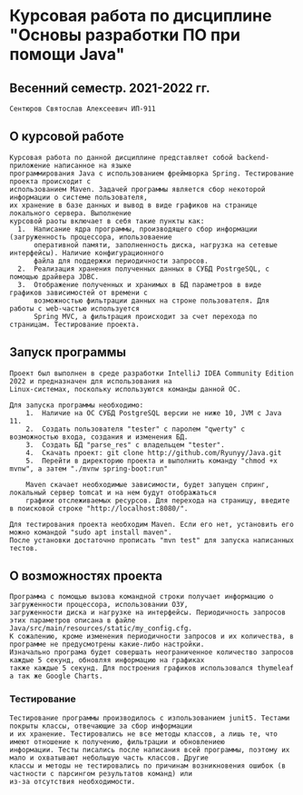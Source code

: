 # Курсовая работа по дисциплине "Основы разработки ПО при помощи Java"

## Весенний семестр. 2021-2022 гг.

    Сентюров Святослав Алексеевич ИП-911
    
## О курсовой работе
    Курсовая работа по данной дисциплине представляет собой backend-приложение написанное на языке
    программирования Java с использованием фреймворка Spring. Тестирование проекта происходит с
    использованием Maven. Задачей программы является сбор некоторой информации о системе пользователя,
    их хранение в базе данных и вывод в виде графиков на странице локального сервера. Выполнение 
    курсовой раоты включает в себя такие пункты как:
      1.  Написание ядра программы, производящего сбор информации (загруженность процессора, ипользоваение
          оперативной памяти, заполненность диска, нагрузка на сетевые интерфейсы). Наличие конфигурационного
          файла для поддержки периодичности запросов.
      2.  Реализация хранения полученных данных в СУБД PostrgeSQL, с помощью драйвера JDBC.
      3.  Отображение полученных и хранимых в БД параметров в виде графиков зависимостей от времени с
          возможностью фильтрации данных на строне пользователя. Для работы с web-частью используется
          Spring MVC, а фильтрация происходит за счет перехода по страницам. Тестирование проекта.

## Запуск программы
    Проект был выполнен в среде разработки IntelliJ IDEA Community Edition 2022 и предназначен для использования на 
    Linux-системах, поскольку используются команды данной ОС.
    
    Для запуска программы необходимо:
        1.  Наличие на ОС СУБД PostgreSQL версии не ниже 10, JVM с Java 11.
        2.  Создать пользователя "tester" с паролем "qwerty" с возможностью входа, создания и изменения БД.
        3.  Создать БД "parse_res" с владельцем "tester".
        4.  Скачать проект: git clone http://github.com/Ryunyy/Java.git
        5.  Перейти в директорию проекта и выполнить команду "chmod +x mvnw", а затем "./mvnw spring-boot:run"
        
        Maven скачает необходимые зависимости, будет запущен спринг, локальный сервер tomcat и на нем будут отображаться
        графики отслеживаемых ресурсов. Для перехода на страницу, введите в поисковой строке "http://localhost:8080/".
        
    Для тестирования проекта необходим Maven. Если его нет, установить его можно командой "sudo apt install maven".
    После установки достаточно прописать "mvn test" для запуска написанных тестов.
        
## О возможностях проекта
    Программа с помощью вызова командной строки получает информацию о загруженности процессора, использовании ОЗУ,
    загруженности диска и нагрузке на интерфейсы. Периодичность запросов этих параметров описана в файле Java/src/main/resources/static/my_config.cfg.
    К сожалению, кроме изменения периодичности запросов и их количества, в программе не предусмотрены какие-либо настройки.
    Изначально програма будет совершать неограниченное количество запросов каждые 5 секунд, обновляя информацию на графиках
    также каждые 5 секунд. Для построения графиков использовался thymeleaf а так же Google Charts. 
    
### Тестирование
    Тестирование программы производилось с изпользованием junit5. Тестами покрыты классы, отвечающие за сбор информации
    и их хранение. Тестировались не все методы классов, а лишь те, что имеют отношение к получению, фильтрации и обновлениею
    информации. Тесты писались после написания всей программы, поэтому их мало и охватывают небольшую часть классов. Другие
    классы и методы не тестировались по причинам возникновения ошибок (в частности с парсингом результатов команд) или
    из-за отсутствия необходимости.
